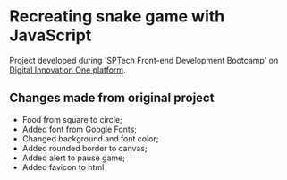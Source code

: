 # Recreating snake game with JavaScript
Project developed during 'SPTech Front-end Development Bootcamp' on [Digital Innovation One platform](https://digitalinnovation.one/).

## Changes made from original project

- Food from square to circle;
- Added font from Google Fonts;
- Changed background and font color;
- Added rounded border to canvas;
- Added alert to pause game;
- Added favicon to html